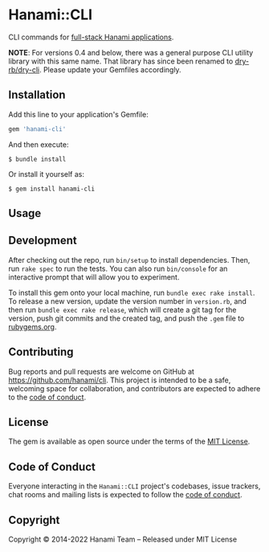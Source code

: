 # Hanami::CLI

CLI commands for [full-stack Hanami applications](`https://github.com/hanami/hanami`).

**NOTE**: For versions 0.4 and below, there was a general purpose CLI utility library with this same name. That library has since been renamed to [dry-rb/dry-cli](https://github.com/dry-rb/dry-cli). Please update your Gemfiles accordingly.

## Installation

Add this line to your application's Gemfile:

```ruby
gem 'hanami-cli'
```

And then execute:

    $ bundle install

Or install it yourself as:

    $ gem install hanami-cli

## Usage

## Development

After checking out the repo, run `bin/setup` to install dependencies. Then, run `rake spec` to run the tests. You can also run `bin/console` for an interactive prompt that will allow you to experiment.

To install this gem onto your local machine, run `bundle exec rake install`. To release a new version, update the version number in `version.rb`, and then run `bundle exec rake release`, which will create a git tag for the version, push git commits and the created tag, and push the `.gem` file to [rubygems.org](https://rubygems.org).

## Contributing

Bug reports and pull requests are welcome on GitHub at https://github.com/hanami/cli. This project is intended to be a safe, welcoming space for collaboration, and contributors are expected to adhere to the [code of conduct](https://github.com/hanami/cli/blob/main/CODE_OF_CONDUCT.md).

## License

The gem is available as open source under the terms of the [MIT License](https://opensource.org/licenses/MIT).

## Code of Conduct

Everyone interacting in the `Hanami::CLI` project's codebases, issue trackers, chat rooms and mailing lists is expected to follow the [code of conduct](https://github.com/hanami/cli/blob/main/CODE_OF_CONDUCT.md).

## Copyright

Copyright © 2014-2022 Hanami Team – Released under MIT License
